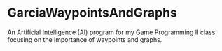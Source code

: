 # GarciaWaypointsAndGraphs
An Artificial Intelligence (AI) program for my Game Programming II class focusing on the importance of waypoints and graphs.
